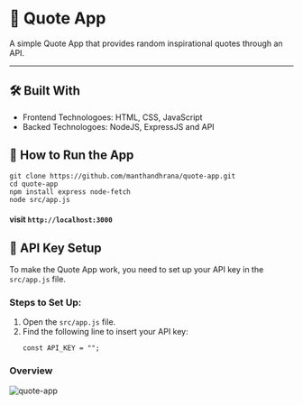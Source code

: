 # 💬 Quote App  

A simple Quote App that provides random inspirational quotes through an API.  

---
## 🛠️ Built With
  - Frontend Technologoes: HTML, CSS, JavaScript
  - Backed Technologoes: NodeJS, ExpressJS and API

## 🚀 How to Run the App
    git clone https://github.com/manthandhrana/quote-app.git
    cd quote-app
    npm install express node-fetch
    node src/app.js

#### visit `http://localhost:3000`

## 🔑 **API Key Setup**  

To make the Quote App work, you need to set up your API key in the `src/app.js` file.  

### Steps to Set Up:  

1. Open the `src/app.js` file.  
2. Find the following line to insert your API key:  
   ```
   const API_KEY = "";

### Overview
![quote-app](https://github.com/user-attachments/assets/8221599d-0bab-4954-b257-1dfb1654b0e0) 
